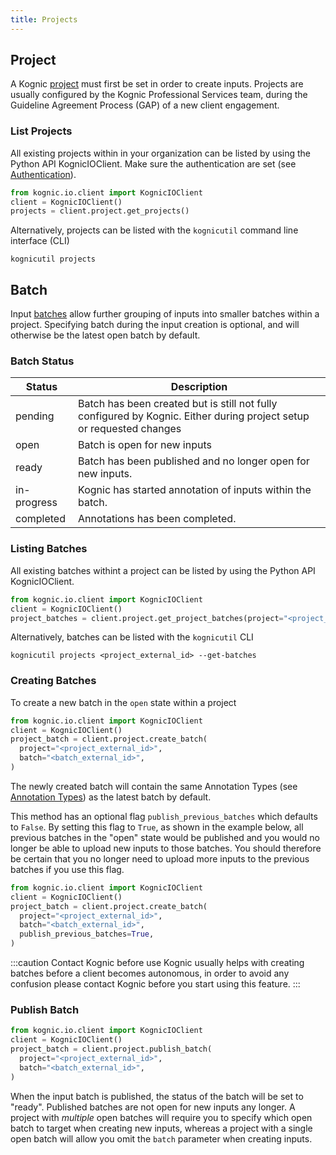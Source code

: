 ```yaml
---
title: Projects
---
```


## Project

A Kognic [project](../key_concepts.md) must first be set in order to create inputs.
Projects are usually configured by the Kognic Professional Services team, during the Guideline Agreement Process (GAP) of a new client engagement.

### List Projects

All existing projects within in your organization can be listed by using the Python API KognicIOClient. Make sure the authentication are set (see [Authentication](../kognic_auth.md)).

```python
from kognic.io.client import KognicIOClient
client = KognicIOClient()
projects = client.project.get_projects()
```

Alternatively, projects can be listed with the `kognicutil` command line interface (CLI)

```shell
kognicutil projects
```

## Batch

Input [batches](../key_concepts.md) allow further grouping of inputs into smaller batches within a project. Specifying batch during the input creation is optional, and will otherwise be the latest open batch by default.

### Batch Status

| Status      | Description                                                                                                          |
|-------------|----------------------------------------------------------------------------------------------------------------------|
| pending     | Batch has been created but is still not fully configured by Kognic. Either during project setup or requested changes |
| open        | Batch is open for new inputs                                                                                         |
| ready       | Batch has been published and no longer open for new inputs.                                                          |
| in-progress | Kognic has started annotation of inputs within the batch.                                                            |
| completed   | Annotations has been completed.                                                                                      |

### Listing Batches

All existing batches withint a project can be listed by using the Python API KognicIOClient.

```python
from kognic.io.client import KognicIOClient
client = KognicIOClient()
project_batches = client.project.get_project_batches(project="<project_external_id>")
```

Alternatively, batches can be listed with the `kognicutil` CLI

```shell
kognicutil projects <project_external_id> --get-batches
```

### Creating Batches

To create a new batch in the `open` state within a project

```python
from kognic.io.client import KognicIOClient
client = KognicIOClient()
project_batch = client.project.create_batch(
  project="<project_external_id>",
  batch="<batch_external_id>",
)
```
The newly created batch will contain the same Annotation Types (see [Annotation Types](annotation_types)) as 
the latest batch by default.

This method has an optional flag `publish_previous_batches` which defaults to `False`. By setting this flag to 
`True`, as shown in the example below, all previous batches in the "open" state would be published and you
would no longer be able to upload new inputs to those batches.
You should therefore be certain that you no longer need to upload more inputs to the 
previous batches if you use this flag.
```python
from kognic.io.client import KognicIOClient
client = KognicIOClient()
project_batch = client.project.create_batch(
  project="<project_external_id>",
  batch="<batch_external_id>",
  publish_previous_batches=True,
)
```
:::caution Contact Kognic before use
Kognic usually helps with creating batches before a client becomes autonomous,
in order to avoid any confusion please contact Kognic before you start using this feature.
:::

### Publish Batch

```python
from kognic.io.client import KognicIOClient
client = KognicIOClient()
project_batch = client.project.publish_batch(
  project="<project_external_id>",
  batch="<batch_external_id>",
)
```

When the input batch is published, the status of the batch will be set to "ready". Published batches are not open for new inputs any longer. 
A project with *multiple* open batches will require you to specify which open batch to target 
when creating new inputs, whereas a project with a single open batch will allow you omit the `batch` parameter when 
creating inputs.
